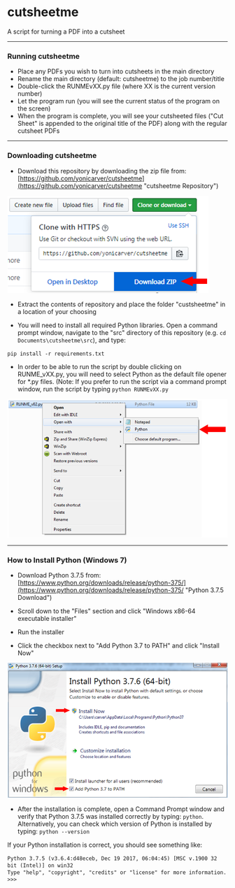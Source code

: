 # cutsheetme
A script for turning a PDF into a cutsheet

---

### Running cutsheetme
- Place any PDFs you wish to turn into cutsheets in the main directory
- Rename the main directory (default: cutsheetme) to the job number/title
- Double-click the RUNMEvXX.py file (where XX is the current version number)
- Let the program run (you will see the current status of the program on the screen)
- When the program is complete, you will see your cutsheeted files ("Cut Sheet" is appended to the original title of the PDF) along with the regular cutsheet PDFs

---

### Downloading cutsheetme
- Download this repository by downloading the zip file from: [https://github.com/yonicarver/cutsheetme](https://github.com/yonicarver/cutsheetme "cutsheetme Repository")

![alt text](https://github.com/yonicarver/cutsheetme/blob/master/readme_files/images/download_repository_arrow.PNG "download_repository_arrow.PNG")

- Extract the contents of repository and place the folder "custsheetme" in a location of your choosing

- You will need to install all required Python libraries. Open a command prompt window, navigate to the "src" directory of this repository (e.g. ```cd Documents\cutsheetme\src```), and type:
```
pip install -r requirements.txt
```
- In order to be able to run the script by double clicking on RUNME_vXX.py, you will need to select Python as the default file opener for \*.py files. (Note: If you prefer to run the script via a command prompt window, run the script by typing ```python RUNMEvXX.py```

![alt text](https://github.com/yonicarver/cutsheetme/blob/master/readme_files/images/open_with_arrow.PNG "open_with_arrow.PNG")

---

### How to Install Python (Windows 7)

- Download Python 3.7.5 from: [https://www.python.org/downloads/release/python-375/](https://www.python.org/downloads/release/python-375/ "Python 3.7.5 Download")

- Scroll down to the "Files" section and click "Windows x86-64 executable installer"

- Run the installer

- Click the checkbox next to "Add Python 3.7 to PATH" and click "Install Now"

![alt text](https://github.com/yonicarver/cutsheetme/blob/master/readme_files/images/python_installer_arrows.PNG "python_installer_arrows.PNG")

- After the installation is complete, open a Command Prompt window and verify that Python 3.7.5 was installed correctly by typing: ```python```. Alternatively, you can check which version of Python is installed by typing: ```python --version``` <br />


If your Python installation is correct, you should see something like:
```
Python 3.7.5 (v3.6.4:d48eceb, Dec 19 2017, 06:04:45) [MSC v.1900 32 bit (Intel)] on win32
Type "help", "copyright", "credits" or "license" for more information.
>>>
```


